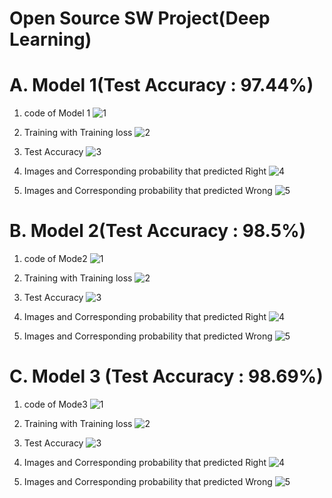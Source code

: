 # Open Source SW Project(Deep Learning)

# A. Model 1(Test Accuracy : 97.44%)
1. code of Model 1
![1](https://user-images.githubusercontent.com/37995001/83601514-b69db180-a5ab-11ea-8efc-1bb420497a8e.PNG)

2. Training with Training loss 
![2](https://user-images.githubusercontent.com/37995001/83601162-016af980-a5ab-11ea-848b-f2731fdbf265.PNG)

3. Test Accuracy
![3](https://user-images.githubusercontent.com/37995001/83601314-4bec7600-a5ab-11ea-942b-913250530d8b.PNG)

4. Images and Corresponding probability that predicted Right
![4](https://user-images.githubusercontent.com/37995001/83546130-2e7fc380-a53b-11ea-8831-6840e50c1758.PNG)

5. Images and Corresponding probability that predicted Wrong
![5](https://user-images.githubusercontent.com/37995001/83545401-1a879200-a53a-11ea-89dd-8f1e9acfdefd.PNG)


# B. Model 2(Test Accuracy : 98.5%)
1. code of Mode2
![1](https://user-images.githubusercontent.com/37995001/83601542-be5d5600-a5ab-11ea-8e6a-6a61f9b547b2.PNG)

2. Training with Training loss 
![2](https://user-images.githubusercontent.com/37995001/83601200-16e02380-a5ab-11ea-91b0-570db0659b22.PNG)

3. Test Accuracy
![3](https://user-images.githubusercontent.com/37995001/83601204-18a9e700-a5ab-11ea-8c89-d5b527653a09.PNG)

4. Images and Corresponding probability that predicted Right
![4](https://user-images.githubusercontent.com/37995001/83546305-6c7ce780-a53b-11ea-8f7f-3e43732fc3ce.PNG)

5. Images and Corresponding probability that predicted Wrong
![5](https://user-images.githubusercontent.com/37995001/83546321-70a90500-a53b-11ea-96da-7837157c5b7f.PNG)


# C. Model 3 (Test Accuracy : 98.69%)
1. code of Mode3
![1](https://user-images.githubusercontent.com/37995001/83546497-b665cd80-a53b-11ea-8662-85db15ad73b7.PNG)

2. Training with Training loss 
![2](https://user-images.githubusercontent.com/37995001/83601236-25c6d600-a5ab-11ea-8c34-40a273f08d51.PNG)

3. Test Accuracy
![3](https://user-images.githubusercontent.com/37995001/83601239-26f80300-a5ab-11ea-94f5-dd9e3e9ffcd9.PNG)

4. Images and Corresponding probability that predicted Right
![4](https://user-images.githubusercontent.com/37995001/83546506-bb2a8180-a53b-11ea-8c22-bd6de66fcda8.PNG)

5. Images and Corresponding probability that predicted Wrong
![5](https://user-images.githubusercontent.com/37995001/83546510-bc5bae80-a53b-11ea-8394-988c94d1b1bb.PNG)
